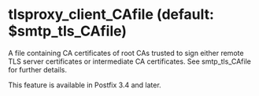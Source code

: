 # tlsproxy_client_CAfile (default: $smtp_tls_CAfile)
 A file containing CA certificates of root CAs trusted to sign
either remote TLS server certificates or intermediate CA certificates.
See smtp\_tls\_CAfile for further details. 


 This feature is available in Postfix 3.4 and later. 



